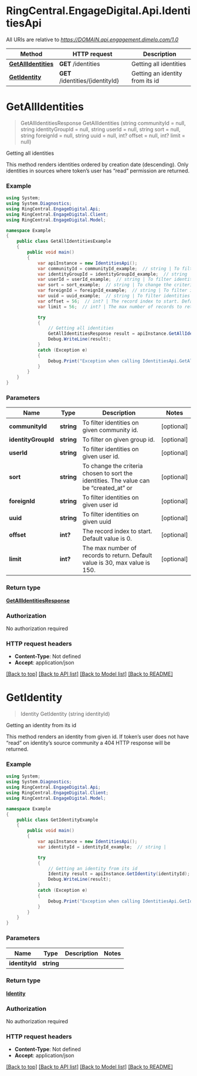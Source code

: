 # RingCentral.EngageDigital.Api.IdentitiesApi

All URIs are relative to *https://DOMAIN.api.engagement.dimelo.com/1.0*

Method | HTTP request | Description
------------- | ------------- | -------------
[**GetAllIdentities**](IdentitiesApi.md#getallidentities) | **GET** /identities | Getting all identities
[**GetIdentity**](IdentitiesApi.md#getidentity) | **GET** /identities/{identityId} | Getting an identity from its id

<a name="getallidentities"></a>
# **GetAllIdentities**
> GetAllIdentitiesResponse GetAllIdentities (string communityId = null, string identityGroupId = null, string userId = null, string sort = null, string foreignId = null, string uuid = null, int? offset = null, int? limit = null)

Getting all identities

This method renders identities ordered by creation date (descending). Only identities in sources where token’s user has “read” permission are returned.

### Example
```csharp
using System;
using System.Diagnostics;
using RingCentral.EngageDigital.Api;
using RingCentral.EngageDigital.Client;
using RingCentral.EngageDigital.Model;

namespace Example
{
    public class GetAllIdentitiesExample
    {
        public void main()
        {
            var apiInstance = new IdentitiesApi();
            var communityId = communityId_example;  // string | To filter identities on given community id. (optional) 
            var identityGroupId = identityGroupId_example;  // string | To filter on given group id. (optional) 
            var userId = userId_example;  // string | To filter identities on given user id. (optional) 
            var sort = sort_example;  // string | To change the criteria chosen to sort the identities. The value can be “created_at” or (optional) 
            var foreignId = foreignId_example;  // string | To filter identities on given user id (optional) 
            var uuid = uuid_example;  // string | To filter identities on given uuid (optional) 
            var offset = 56;  // int? | The record index to start. Default value is 0. (optional) 
            var limit = 56;  // int? | The max number of records to return. Default value is 30, max value is 150. (optional) 

            try
            {
                // Getting all identities
                GetAllIdentitiesResponse result = apiInstance.GetAllIdentities(communityId, identityGroupId, userId, sort, foreignId, uuid, offset, limit);
                Debug.WriteLine(result);
            }
            catch (Exception e)
            {
                Debug.Print("Exception when calling IdentitiesApi.GetAllIdentities: " + e.Message );
            }
        }
    }
}
```

### Parameters

Name | Type | Description  | Notes
------------- | ------------- | ------------- | -------------
 **communityId** | **string**| To filter identities on given community id. | [optional] 
 **identityGroupId** | **string**| To filter on given group id. | [optional] 
 **userId** | **string**| To filter identities on given user id. | [optional] 
 **sort** | **string**| To change the criteria chosen to sort the identities. The value can be “created_at” or | [optional] 
 **foreignId** | **string**| To filter identities on given user id | [optional] 
 **uuid** | **string**| To filter identities on given uuid | [optional] 
 **offset** | **int?**| The record index to start. Default value is 0. | [optional] 
 **limit** | **int?**| The max number of records to return. Default value is 30, max value is 150. | [optional] 

### Return type

[**GetAllIdentitiesResponse**](GetAllIdentitiesResponse.md)

### Authorization

No authorization required

### HTTP request headers

 - **Content-Type**: Not defined
 - **Accept**: application/json

[[Back to top]](#) [[Back to API list]](../README.md#documentation-for-api-endpoints) [[Back to Model list]](../README.md#documentation-for-models) [[Back to README]](../README.md)
<a name="getidentity"></a>
# **GetIdentity**
> Identity GetIdentity (string identityId)

Getting an identity from its id

This method renders an identity from given id. If token’s user does not have “read” on identity’s source community a 404 HTTP response will be returned.

### Example
```csharp
using System;
using System.Diagnostics;
using RingCentral.EngageDigital.Api;
using RingCentral.EngageDigital.Client;
using RingCentral.EngageDigital.Model;

namespace Example
{
    public class GetIdentityExample
    {
        public void main()
        {
            var apiInstance = new IdentitiesApi();
            var identityId = identityId_example;  // string | 

            try
            {
                // Getting an identity from its id
                Identity result = apiInstance.GetIdentity(identityId);
                Debug.WriteLine(result);
            }
            catch (Exception e)
            {
                Debug.Print("Exception when calling IdentitiesApi.GetIdentity: " + e.Message );
            }
        }
    }
}
```

### Parameters

Name | Type | Description  | Notes
------------- | ------------- | ------------- | -------------
 **identityId** | **string**|  | 

### Return type

[**Identity**](Identity.md)

### Authorization

No authorization required

### HTTP request headers

 - **Content-Type**: Not defined
 - **Accept**: application/json

[[Back to top]](#) [[Back to API list]](../README.md#documentation-for-api-endpoints) [[Back to Model list]](../README.md#documentation-for-models) [[Back to README]](../README.md)
